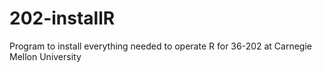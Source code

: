 # 202-installR
Program to install everything needed to operate R for 36-202 at Carnegie Mellon University
